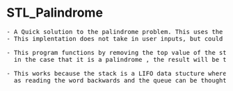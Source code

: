 # STL_Palindrome
<pre>
- A Quick solution to the palindrome problem. This uses the STL stack and queue to read a string and test to see if it is a palindrome
- This implentation does not take in user inputs, but could be modified to do so. 

- This program functions by removing the top value of the stack and the first value of the queue and comparing them.
  in the case that it is a palindrome , the result will be true, in the case that it is not it will be false.
  
- This works because the stack is a LIFO data stucture where as the queue is a FIFO data stucture. A stack can be thought of 
  as reading the word backwards and the queue can be thought of as reading the word forwards.
  
</pre>
